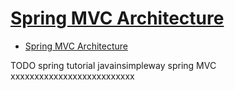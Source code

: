 # [Spring MVC Architecture](http://javainsimpleway.com/spring-mvc-architecture/)

- [Spring MVC Architecture](#spring-mvc-architecture)













TODO spring tutorial javainsimpleway spring MVC xxxxxxxxxxxxxxxxxxxxxxxxxx